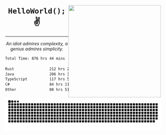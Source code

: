 <div text-align="center">
    <img src="https://i.imgur.com/h1q15Kt.gife" align="right" width="299" height="299">
    <h1 align="center"><code>HelloWorld();</code> ✌️</h1>
    <hr>
    <p align="center"><i>An idiot admires complexity, a genius admires simplicity.</i></p>
</div>

<!--START_SECTION:waka-->

```txt
Total Time: 876 hrs 44 mins

Rust                212 hrs 26 mins █████▓░░░░░░░░░░░░░░░░░░░   22.18 %
Java                206 hrs 38 mins █████▒░░░░░░░░░░░░░░░░░░░   21.58 %
TypeScript          117 hrs 51 mins ███░░░░░░░░░░░░░░░░░░░░░░   12.31 %
C#                  84 hrs 11 mins  ██▒░░░░░░░░░░░░░░░░░░░░░░   08.79 %
Other               80 hrs 51 mins  ██░░░░░░░░░░░░░░░░░░░░░░░   08.44 %
```

<!--END_SECTION:waka-->

<picture>
  <source media="(prefers-color-scheme: dark)" srcset="https://raw.githubusercontent.com/Somfic/Somfic/main/github-contribution-grid-snake-dark.svg">
  <source media="(prefers-color-scheme: light)" srcset="https://raw.githubusercontent.com/Somfic/Somfic/main/github-contribution-grid-snake.svg">
  <img alt="github contribution grid snake animation" src="https://raw.githubusercontent.com/Somfic/Somfic/main/github-contribution-grid-snake.svg">
</picture>
